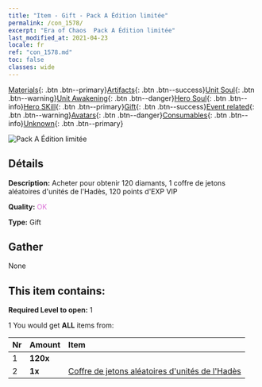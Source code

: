 ```yaml
---
title: "Item - Gift - Pack A Édition limitée"
permalink: /con_1578/
excerpt: "Era of Chaos  Pack A Édition limitée"
last_modified_at: 2021-04-23
locale: fr
ref: "con_1578.md"
toc: false
classes: wide
---
```

 [Materials](/ItemsFR/){: .btn .btn--primary}[Artifacts](/ItemsFR/Artifacts/){: .btn .btn--success}[Unit Soul](/ItemsFR/UnitSoul/){: .btn .btn--warning}[Unit Awakening](/ItemsFR/UnitAwakening/){: .btn .btn--danger}[Hero Soul](/ItemsFR/HeroSoul/){: .btn .btn--info}[Hero SKill](/ItemsFR/HeroSkill/){: .btn .btn--primary}[Gift](/ItemsFR/Gift/){: .btn .btn--success}[Event related](/ItemsFR/Events/){: .btn .btn--warning}[Avatars](/ItemsFR/Avatars/){: .btn .btn--danger}[Consumables](/ItemsFR/Consumables/){: .btn .btn--info}[Unknown](/ItemsFR/Unknown/){: .btn .btn--primary}

 ![Pack A Édition limitée](/images/t/i_907194.png)

## Détails
 **Description:** Acheter pour obtenir 120 diamants, 1 coffre de jetons aléatoires d'unités de l'Hadès, 120 points d'EXP VIP

 **Quality:** <span style="color: #DA70D6">OK</span>

 **Type:** Gift

## Gather

  None

## This item contains:

 **Required Level to open:** 1

 1 You would get **ALL** items  from:

  | Nr | Amount |     Item    |
  |:---|:-------|:------------|
  | 1 |  **120x** | <i class="fas fa-gem"/> |  | 
  | 2 |  **1x** | [Coffre de jetons aléatoires d'unités de l'Hadès](/ItemsFR/con_1582/) |  | 
